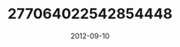 ---
title: "277064022542854448"
image: "2012-09-10 13.43.47 277064022542854448_46248401"
date: "2012-09-10"
type: "photo"
---
